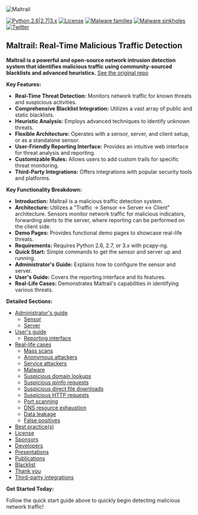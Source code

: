 ![Maltrail](https://i.imgur.com/3xjInOD.png)

[![Python 2.6|2.7|3.x](https://img.shields.io/badge/python-2.6|2.7|3.x-yellow.svg)](https://www.python.org/) [![License](https://img.shields.io/badge/license-MIT-red.svg)](https://github.com/stamparm/maltrail#license) [![Malware families](https://img.shields.io/badge/malware_families-1494-orange.svg)](https://github.com/stamparm/maltrail/tree/master/trails/static/malware) [![Malware sinkholes](https://img.shields.io/badge/malware_sinkholes-1354-green.svg)](https://github.com/stamparm/maltrail/tree/master/trails/static/malware) [![Twitter](https://img.shields.io/badge/twitter-@maltrail-blue.svg)](https://twitter.com/maltrail)

## Maltrail: Real-Time Malicious Traffic Detection

**Maltrail is a powerful and open-source network intrusion detection system that identifies malicious traffic using community-sourced blacklists and advanced heuristics.** [See the original repo](https://github.com/stamparm/maltrail)

**Key Features:**

*   **Real-Time Threat Detection:** Monitors network traffic for known threats and suspicious activities.
*   **Comprehensive Blacklist Integration:** Utilizes a vast array of public and static blacklists.
*   **Heuristic Analysis:** Employs advanced techniques to identify unknown threats.
*   **Flexible Architecture:** Operates with a sensor, server, and client setup, or as a standalone sensor.
*   **User-Friendly Reporting Interface:** Provides an intuitive web interface for threat analysis and reporting.
*   **Customizable Rules:** Allows users to add custom trails for specific threat monitoring.
*   **Third-Party Integrations:** Offers integrations with popular security tools and platforms.

**Key Functionality Breakdown:**

*   **Introduction:** Maltrail is a malicious traffic detection system.
*   **Architecture:** Utilizes a "Traffic -> Sensor <-> Server <-> Client" architecture.  Sensors monitor network traffic for malicious indicators, forwarding alerts to the server, where reporting can be performed on the client side.
*   **Demo Pages:** Provides functional demo pages to showcase real-life threats.
*   **Requirements:** Requires Python 2.6, 2.7, or 3.x with pcapy-ng.
*   **Quick Start:** Simple commands to get the sensor and server up and running.
*   **Administrator's Guide:** Explains how to configure the sensor and server.
*   **User's Guide:** Covers the reporting interface and its features.
*   **Real-Life Cases:** Demonstrates Maltrail's capabilities in identifying various threats.

**Detailed Sections:**

*   [Administrator's guide](#administrators-guide)
    *   [Sensor](#sensor)
    *   [Server](#server)
*   [User's guide](#users-guide)
    *   [Reporting interface](#reporting-interface)
*   [Real-life cases](#real-life-cases)
    *   [Mass scans](#mass-scans)
    *   [Anonymous attackers](#anonymous-attackers)
    *   [Service attackers](#service-attackers)
    *   [Malware](#malware)
    *   [Suspicious domain lookups](#suspicious-domain-lookups)
    *   [Suspicious ipinfo requests](#suspicious-ipinfo-requests)
    *   [Suspicious direct file downloads](#suspicious-direct-file-downloads)
    *   [Suspicious HTTP requests](#suspicious-http-requests)
    *   [Port scanning](#port-scanning)
    *   [DNS resource exhaustion](#dns-resource-exhaustion)
    *   [Data leakage](#data-leakage)
    *   [False positives](#false-positives)
*   [Best practice(s)](#best-practices)
*   [License](#license)
*   [Sponsors](#sponsors)
*   [Developers](#developers)
*   [Presentations](#presentations)
*   [Publications](#publications)
*   [Blacklist](#blacklist)
*   [Thank you](#thank-you)
*   [Third-party integrations](#third-party-integrations)

**Get Started Today:**

Follow the quick start guide above to quickly begin detecting malicious network traffic!